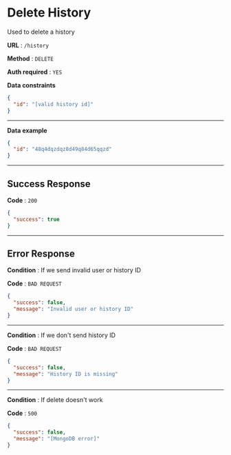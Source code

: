 # Delete History

Used to delete a history

**URL** : `/history`

**Method** : `DELETE`

**Auth required** : `YES`

**Data constraints**

```json
{
  "id": "[valid history id]"
}
```

---

**Data example**

```json
{
  "id": "48q4dqzdqz8d49q84d65qqzd"
}
```

---

## Success Response

**Code** : `200`

```json
{
  "success": true
}
```

---

## Error Response

**Condition** : If we send invalid user or history ID

**Code** : `BAD REQUEST`

```json
{
  "success": false,
  "message": "Invalid user or history ID"
}
```

---

**Condition** : If we don't send history ID

**Code** : `BAD REQUEST`

```json
{
  "success": false,
  "message": "History ID is missing"
}
```

---

**Condition** : If delete doesn't work

**Code** : `500`

```json
{
  "success": false,
  "message": "[MongoDB error]"
}
```
